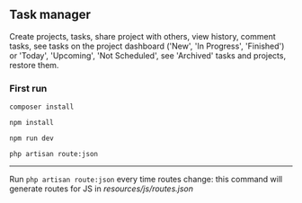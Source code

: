 ## Task manager

Create projects, tasks, share project with others, view history, comment tasks, see tasks on the project dashboard ('New', 'In Progress', 'Finished') or 'Today', 'Upcoming', 'Not Scheduled', see 'Archived' tasks and projects, restore them.

### First run

`composer install`

`npm install`

`npm run dev`

`php artisan route:json`

---
Run `php artisan route:json` every time routes change: this command will generate routes for JS in _resources/js/routes.json_
